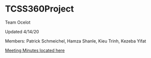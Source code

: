 # TCSS360Project

Team Ocelot

Updated 4/14/20

Members:
  Patrick Schmeichel, 
  Hamza Shanle, 
  Kieu Trinh, 
  Kezeba Yifat
  
[Meeting Minutes located here](https://github.com/patschm-uw/TCSS360Project/wiki/Meeting-Minutes)
